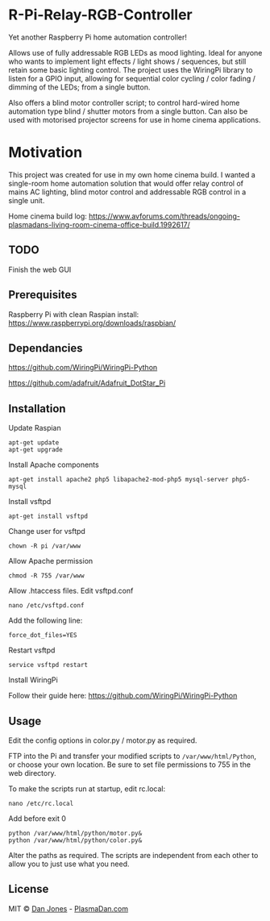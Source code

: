 # R-Pi-Relay-RGB-Controller

Yet another Raspberry Pi home automation controller!

Allows use of fully addressable RGB LEDs as mood lighting. Ideal for anyone who wants to implement light effects / light shows / sequences, but still retain some basic lighting control. The project uses the WiringPi library to listen for a GPIO input, allowing for sequential color cycling / color fading / dimming of the LEDs; from a single button.

Also offers a blind motor controller script; to control hard-wired home automation type blind / shutter motors from a single button. Can also be used with motorised projector screens for use in home cinema applications.

# Motivation

This project was created for use in my own home cinema build. I wanted a single-room home automation solution that would offer relay control of mains AC lighting, blind motor control and addressable RGB control in a single unit.

Home cinema build log: https://www.avforums.com/threads/ongoing-plasmadans-living-room-cinema-office-build.1992617/

## TODO

Finish the web GUI

## Prerequisites

Raspberry Pi with clean Raspian install:
https://www.raspberrypi.org/downloads/raspbian/

## Dependancies

https://github.com/WiringPi/WiringPi-Python

https://github.com/adafruit/Adafruit_DotStar_Pi

## Installation

Update Raspian

```
apt-get update
apt-get upgrade
```

Install Apache components

```
apt-get install apache2 php5 libapache2-mod-php5 mysql-server php5-mysql
```

Install vsftpd

```
apt-get install vsftpd
```

Change user for vsftpd

```
chown -R pi /var/www
```

Allow Apache permission

```
chmod -R 755 /var/www
```

Allow .htaccess files. Edit vsftpd.conf

```
nano /etc/vsftpd.conf
```

Add the following line:

```
force_dot_files=YES
```

Restart vsftpd

```
service vsftpd restart
```

Install WiringPi

Follow their guide here: https://github.com/WiringPi/WiringPi-Python

## Usage

Edit the config options in color.py / motor.py as required.

FTP into the Pi and transfer your modified scripts to ```/var/www/html/Python```, or choose your own location. Be sure to set file permissions to 755 in the web directory.

To make the scripts run at startup, edit rc.local:

```
nano /etc/rc.local
```

Add before exit 0

```
python /var/www/html/python/motor.py&
python /var/www/html/python/color.py&
```

Alter the paths as required. The scripts are independent from each other to allow you to just use what you need.

## License

MIT © [Dan Jones](https://www.danielkeithjones.com) - [PlasmaDan.com](https://plasmadan.com)

